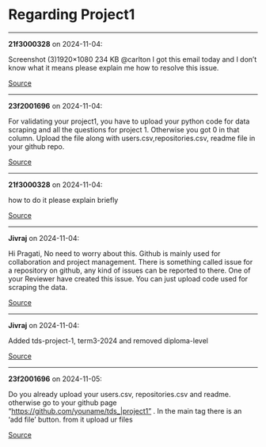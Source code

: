 # Regarding Project1


---

**21f3000328** on 2024-11-04:

Screenshot (3)1920×1080 234 KB
@carlton I got this email today and I don’t know what it means please explain me how to resolve this issue.

[Source](https://discourse.onlinedegree.iitm.ac.in/t/regarding-project1/155619/1)

---

**23f2001696** on 2024-11-04:

For validating your project1, you have to upload your python code for data scraping and all the questions for project 1. Otherwise you got 0 in that column. Upload the file along with users.csv,repositories.csv, readme file in your github repo.

[Source](https://discourse.onlinedegree.iitm.ac.in/t/regarding-project1/155619/2)

---

**21f3000328** on 2024-11-04:

how to do it please explain briefly

[Source](https://discourse.onlinedegree.iitm.ac.in/t/regarding-project1/155619/3)

---

**Jivraj** on 2024-11-04:

Hi Pragati,
No need to worry about this.
Github is mainly used for collaboration and project management. There is something called issue for a repository on github, any kind of issues can be reported to there. One of your Reviewer have created this issue.
You can just upload code used for scraping the data.

[Source](https://discourse.onlinedegree.iitm.ac.in/t/regarding-project1/155619/4)

---

**Jivraj** on 2024-11-04:

Added tds-project-1, term3-2024 and removed diploma-level

[Source](https://discourse.onlinedegree.iitm.ac.in/t/regarding-project1/155619/5)

---

**23f2001696** on 2024-11-05:

Do you already upload your users.csv, repositories.csv and readme. otherwise go to your github page “https://github.com/youname/tds_|project1” . In the main tag  there is an  ‘add file’ button. from it upload ur files

[Source](https://discourse.onlinedegree.iitm.ac.in/t/regarding-project1/155619/6)
